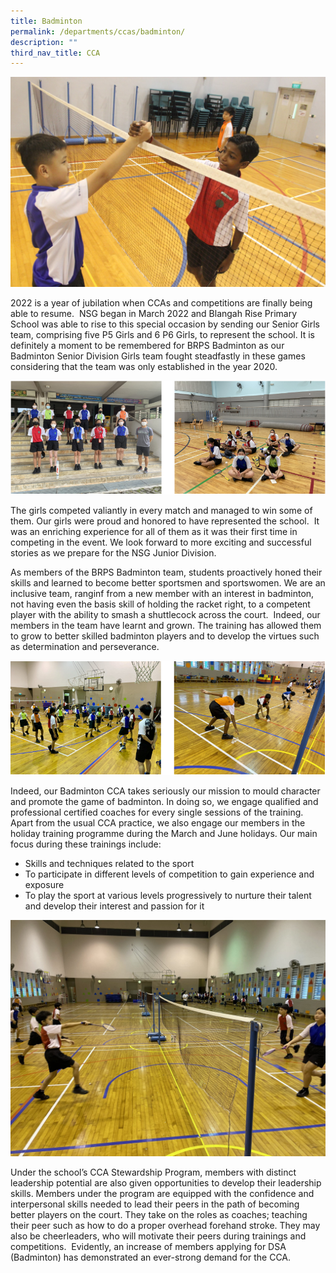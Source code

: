 ```yaml
---
title: Badminton
permalink: /departments/ccas/badminton/
description: ""
third_nav_title: CCA
---
```

<img src="/images/Badminton-Banner-Photo2.jpg">
<p>2022 is a year of jubilation when CCAs and competitions are finally being able to resume.&nbsp;&nbsp;NSG began in March 2022 and Blangah Rise Primary School was able to rise to this special&nbsp;occasion by sending our Senior Girls team, comprising five P5 Girls and 6 P6 Girls, to represent the school.&nbsp;It is definitely a moment to be remembered for BRPS Badminton as our Badminton Senior Division Girls team fought steadfastly in these games considering that the team was only established in the year 2020.</p>
<img src="/images/badminton1.png">
<p>The girls competed valiantly in every match and managed to win some of them. Our girls were proud&nbsp;and honored to have represented the school.&nbsp; It was an enriching experience for all of them as it was their first time in competing in the event.&nbsp;We look forward to more exciting and successful stories as we&nbsp;prepare for the NSG Junior Division.</p>
<p>As members of&nbsp;the BRPS Badminton team, students proactively honed their skills and learned to become better sportsmen and sportswomen. We are an inclusive team, ranginf from a new member with an interest in badminton, not having even the basis skill of holding the racket right, to a competent player with the ability to smash a shuttlecock across the court.&nbsp; Indeed, our members in the team have learnt and grown. The training has allowed them to grow to better skilled badminton players and to develop the virtues such as determination and perseverance.</p>
<img src="/images/badminton2.png">
<p>Indeed, our Badminton CCA takes seriously our mission to mould character and promote the game of badminton. In doing so, we engage qualified and professional certified coaches for every single sessions of the training.&nbsp; Apart from the usual CCA practice, we also engage our members in the holiday training programme during the March and June holidays. Our main focus during these trainings include:</p>
<ul>
<li>Skills and techniques related to the sport</li>
<li>To participate in different levels of competition to gain experience and exposure</li>
<li>To play the sport at various levels progressively to nurture their talent and develop their interest and passion for it</li>
</ul>
<img src="/images/Net-2048x1536.jpg">
<p>Under the school&rsquo;s CCA Stewardship Program, members with distinct leadership potential are also given opportunities to develop their leadership skills. Members under the program are equipped with the confidence and interpersonal skills needed to lead their peers in the path of becoming better players on the court. They take on the roles as coaches; teaching their peer such as how to do a proper overhead forehand stroke. They may also be cheerleaders, who will motivate their peers during trainings and competitions.&nbsp; Evidently, an increase of members applying for DSA (Badminton) has demonstrated an ever-strong demand for the CCA.</p>
